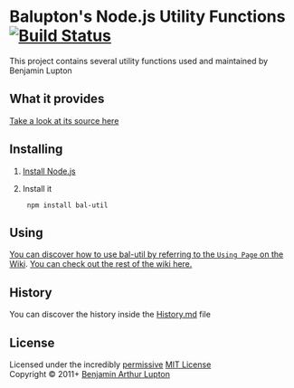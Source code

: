 # Balupton's Node.js Utility Functions [![Build Status](https://secure.travis-ci.org/balupton/bal-util.png?branch=master)](http://travis-ci.org/balupton/bal-util)
This project contains several utility functions used and maintained by Benjamin Lupton


## What it provides
[Take a look at its source here](https://github.com/balupton/bal-util/tree/master/lib#files)


## Installing
1. [Install Node.js](https://github.com/bevry/community/wiki/Installing-Node)

2. Install it

		npm install bal-util


## Using
[You can discover how to use bal-util by referring to the `Using Page` on the Wiki](https://github.com/balupton/bal-util/wiki/Using). [You can check out the rest of the wiki here.](https://github.com/balupton/bal-util/wiki)


## History
You can discover the history inside the [History.md](https://github.com/balupton/bal-util/blob/master/History.md#files) file


## License
Licensed under the incredibly [permissive](http://en.wikipedia.org/wiki/Permissive_free_software_licence) [MIT License](http://creativecommons.org/licenses/MIT/)
<br/>Copyright &copy; 2011+ [Benjamin Arthur Lupton](http://balupton.com)

